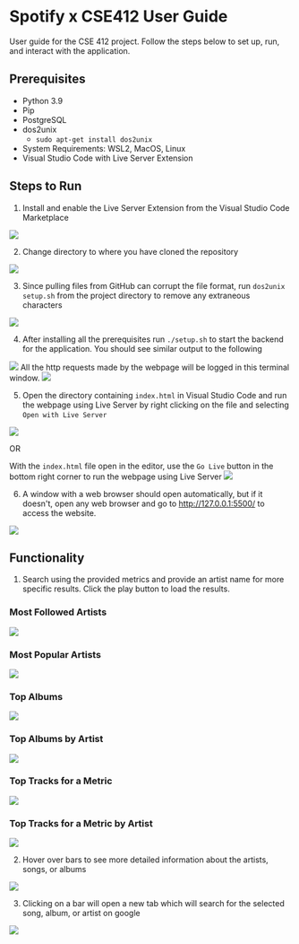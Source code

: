 # Spotify x CSE412 User Guide
User guide for the CSE 412 project. Follow the steps below to set up, run, and interact with the application.

## Prerequisites
* Python 3.9
* Pip
* PostgreSQL
* dos2unix
    * `sudo apt-get install dos2unix`
* System Requirements: WSL2, MacOS, Linux
* Visual Studio Code with Live Server Extension

## Steps to Run
1. Install  and enable the Live Server Extension from the Visual Studio Code Marketplace
<img src=images/liveserver.png>

2. Change directory to where you have cloned the repository
<img src=images/changeDirectory.png>

3. Since pulling files from GitHub can corrupt the file format, run `dos2unix setup.sh` from the project directory to remove any extraneous characters 
<img src=images/dos2unix.png>
 
4. After installing all the prerequisites run `./setup.sh` to start the backend for the application. You should see similar output to the following
<img src=images/setup.png>
All the http requests made by the webpage will be logged in this terminal window.
<img src=images/requests.png>

5. Open the directory containing `index.html` in Visual Studio Code and run the webpage using Live Server by right clicking on the file and selecting `Open with Live Server`
<img src=images/open1.png>

OR 

With the `index.html` file open in the editor, use the `Go Live` button in the bottom right corner to run the webpage using Live Server
<img src=images/open2.png>

6. A window with a web browser should open automatically, but if it doesn't, open any web browser and go to http://127.0.0.1:5500/ to access the website.
<img src=images/webpage.png>

## Functionality
1. Search using the provided metrics and provide an artist name for more specific results. Click the play button to load the results.
### Most Followed Artists
<img src=images/mostFollowed.png>

### Most Popular Artists
<img src=images/mostPopular.png>

### Top Albums
<img src=images/topAlbums.png>

### Top Albums by Artist
<img src=images/topAlbumsArtist.png>

### Top Tracks for a Metric
<img src=images/topSongs.png>

### Top Tracks for a Metric by Artist
<img src=images/songMetricArtist.png>

2. Hover over bars to see more detailed information about the artists, songs, or albums
<img src=images/tooltip.png>

3. Clicking on a bar will open a new tab which will search for the selected song, album, or artist on google
<img src=images/search.png>